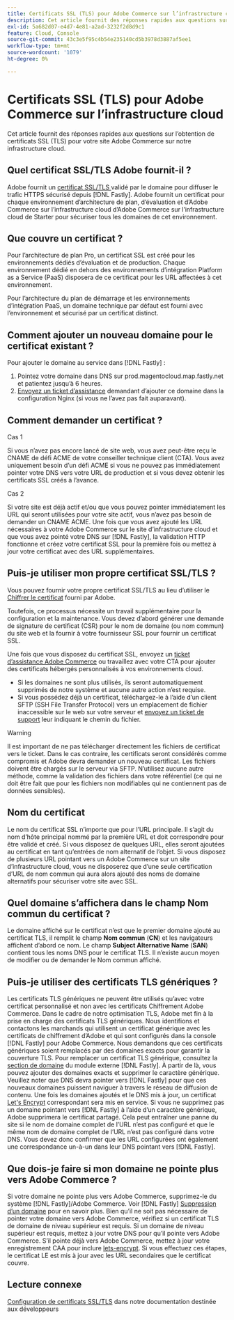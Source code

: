 ```yaml
---
title: Certificats SSL (TLS) pour Adobe Commerce sur l’infrastructure cloud
description: Cet article fournit des réponses rapides aux questions sur l’obtention de certificats SSL (TLS) pour votre site Adobe Commerce sur notre infrastructure cloud.
exl-id: 5a682d07-e4d7-4e81-a2ad-3232f2d8d9c1
feature: Cloud, Console
source-git-commit: 43c3e5f95c4b54e235140cd5b3978d3887af5ee1
workflow-type: tm+mt
source-wordcount: '1079'
ht-degree: 0%

---
```


# Certificats SSL (TLS) pour Adobe Commerce sur l’infrastructure cloud

Cet article fournit des réponses rapides aux questions sur l’obtention de certificats SSL (TLS) pour votre site Adobe Commerce sur notre infrastructure cloud.

## Quel certificat SSL/TLS Adobe fournit-il ?

Adobe fournit un [certificat SSL/TLS ](https://letsencrypt.org/) validé par le domaine pour diffuser le trafic HTTPS sécurisé depuis [!DNL Fastly]. Adobe fournit un certificat pour chaque environnement d’architecture de plan, d’évaluation et d’Adobe Commerce sur l’infrastructure cloud d’Adobe Commerce sur l’infrastructure cloud de Starter pour sécuriser tous les domaines de cet environnement.

## Que couvre un certificat ?

Pour l’architecture de plan Pro, un certificat SSL est créé pour les environnements dédiés d’évaluation et de production. Chaque environnement dédié en dehors des environnements d’intégration Platform as a Service (PaaS) disposera de ce certificat pour les URL affectées à cet environnement.

Pour l’architecture du plan de démarrage et les environnements d’intégration PaaS, un domaine technique par défaut est fourni avec l’environnement et sécurisé par un certificat distinct.

## Comment ajouter un nouveau domaine pour le certificat existant ?

Pour ajouter le domaine au service dans [!DNL Fastly] :

1. Pointez votre domaine dans DNS sur prod.magentocloud.map.fastly.net et patientez jusqu’à 6 heures.
1. [Envoyez un ticket d’assistance](/help/help-center-guide/help-center/magento-help-center-user-guide.md#submit-ticket) demandant d’ajouter ce domaine dans la configuration Nginx (si vous ne l’avez pas fait auparavant).

## Comment demander un certificat ?

Cas 1

Si vous n’avez pas encore lancé de site web, vous avez peut-être reçu le CNAME de défi ACME de votre conseiller technique client (CTA). Vous avez uniquement besoin d’un défi ACME si vous ne pouvez pas immédiatement pointer votre DNS vers votre URL de production et si vous devez obtenir les certificats SSL créés à l’avance.

Cas 2

Si votre site est déjà actif et/ou que vous pouvez pointer immédiatement les URL qui seront utilisées pour votre site actif, vous n’avez pas besoin de demander un CNAME ACME. Une fois que vous avez ajouté les URL nécessaires à votre Adobe Commerce sur le site d’infrastructure cloud et que vous avez pointé votre DNS sur [!DNL Fastly], la validation HTTP fonctionne et créez votre certificat SSL pour la première fois ou mettez à jour votre certificat avec des URL supplémentaires.

## Puis-je utiliser mon propre certificat SSL/TLS ?

Vous pouvez fournir votre propre certificat SSL/TLS au lieu d’utiliser le [Chiffrer le certificat](https://letsencrypt.org/) fourni par Adobe.

Toutefois, ce processus nécessite un travail supplémentaire pour la configuration et la maintenance. Vous devez d’abord générer une demande de signature de certificat (CSR) pour le nom de domaine (ou nom commun) du site web et la fournir à votre fournisseur SSL pour fournir un certificat SSL.

Une fois que vous disposez du certificat SSL, envoyez un [ticket d’assistance Adobe Commerce](/help/help-center-guide/help-center/magento-help-center-user-guide.md#submit-ticket) ou travaillez avec votre CTA pour ajouter des certificats hébergés personnalisés à vos environnements cloud.

* Si les domaines ne sont plus utilisés, ils seront automatiquement supprimés de notre système et aucune autre action n’est requise.
* Si vous possédez déjà un certificat, téléchargez-le à l’aide d’un client SFTP (SSH File Transfer Protocol) vers un emplacement de fichier inaccessible sur le web sur votre serveur et [envoyez un ticket de support](/help/help-center-guide/help-center/magento-help-center-user-guide.md#submit-ticket) leur indiquant le chemin du fichier.

>[!WARNING]
>
>Il est important de ne pas télécharger directement les fichiers de certificat vers le ticket. Dans le cas contraire, les certificats seront considérés comme compromis et Adobe devra demander un nouveau certificat.
>Les fichiers doivent être chargés sur le serveur via SFTP. N’utilisez aucune autre méthode, comme la validation des fichiers dans votre référentiel (ce qui ne doit être fait que pour les fichiers non modifiables qui ne contiennent pas de données sensibles).

## Nom du certificat

Le nom du certificat SSL n’importe que pour l’URL principale. Il s’agit du nom d’hôte principal nommé par la première URL et doit correspondre pour être validé et créé. Si vous disposez de quelques URL, elles seront ajoutées au certificat en tant qu’entrées de nom alternatif de l’objet. Si vous disposez de plusieurs URL pointant vers un Adobe Commerce sur un site d’infrastructure cloud, vous ne disposerez que d’une seule certification d’URL de nom commun qui aura alors ajouté des noms de domaine alternatifs pour sécuriser votre site avec SSL.

## Quel domaine s’affichera dans le champ Nom commun du certificat ?

Le domaine affiché sur le certificat n’est que le premier domaine ajouté au certificat TLS, il remplit le champ **Nom commun** (**CN**) et les navigateurs affichent d’abord ce nom. Le champ **Subject Alternative Name** (**SAN**) contient tous les noms DNS pour le certificat TLS. Il n’existe aucun moyen de modifier ou de demander le Nom commun affiché.

## Puis-je utiliser des certificats TLS génériques ?

Les certificats TLS génériques ne peuvent être utilisés qu’avec votre certificat personnalisé et non avec les certificats Chiffrement Adobe Commerce. Dans le cadre de notre optimisation TLS, Adobe met fin à la prise en charge des certificats TLS génériques. Nous identifions et contactons les marchands qui utilisent un certificat générique avec les certificats de chiffrement d’Adobe et qui sont configurés dans la console [!DNL Fastly] pour Adobe Commerce. Nous demandons que ces certificats génériques soient remplacés par des domaines exacts pour garantir la couverture TLS. Pour remplacer un certificat TLS générique, consultez la [section de domaine](https://devdocs.magento.com/cloud/cdn/configure-fastly-customize-cache.html#manage-domains) du module externe [!DNL Fastly]. À partir de là, vous pouvez ajouter des domaines exacts et supprimer le caractère générique. Veuillez noter que DNS devra pointer vers [!DNL Fastly] pour que ces nouveaux domaines puissent naviguer à travers le réseau de diffusion de contenu. Une fois les domaines ajoutés et le DNS mis à jour, un certificat [Let&#39;s Encrypt](https://letsencrypt.org/) correspondant sera mis en service. Si vous ne supprimez pas un domaine pointant vers [!DNL Fastly] à l’aide d’un caractère générique, Adobe supprimera le certificat partagé. Cela peut entraîner une panne du site si le nom de domaine complet de l’URL n’est pas configuré et que le même nom de domaine complet de l’URL n’est pas configuré dans votre DNS. Vous devez donc confirmer que les URL configurées ont également une correspondance un-à-un dans leur DNS pointant vers [!DNL Fastly].

## Que dois-je faire si mon domaine ne pointe plus vers Adobe Commerce ?

Si votre domaine ne pointe plus vers Adobe Commerce, supprimez-le du système [!DNL Fastly]/Adobe Commerce. Voir [!DNL Fastly] [Suppression d’un domaine](https://docs.fastly.com/en/guides/working-with-domains#deleting-a-domain) pour en savoir plus. Bien qu’il ne soit pas nécessaire de pointer votre domaine vers Adobe Commerce, vérifiez si un certificat TLS de domaine de niveau supérieur est requis. Si un domaine de niveau supérieur est requis, mettez à jour votre DNS pour qu’il pointe vers Adobe Commerce. S’il pointe déjà vers Adobe Commerce, mettez à jour votre enregistrement CAA pour inclure [lets-encrypt](https://letsencrypt.org/). Si vous effectuez ces étapes, le certificat LE est mis à jour avec les URL secondaires que le certificat couvre. &#x200B;

## Lecture connexe

[Configuration de certificats SSL/TLS](https://devdocs.magento.com/cloud/cdn/configure-fastly.html#provision-ssltls-certificates) dans notre documentation destinée aux développeurs
